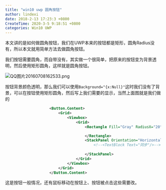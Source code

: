 ```yaml
---
title: "win10 uwp 圆角按钮"
author: lindexi
date: 2018-2-13 17:23:3 +0800
CreateTime: 2020-3-5 9:18:51 +0800
categories: Win10 UWP
---
```


本文讲的是如何做圆角按钮，我们在UWP本来的按钮都是矩形，圆角Radius没有，所以本文就用简单方法去做圆角按钮。

<!--more-->



<div id="toc"></div>

我们按钮需要圆角，而自带没有，其实做一个很简单，把原来的按钮变为背景透明，然后使用矩形圆角，这样就是圆角按钮。

![QQ图片20160708162533.png](https://ooo.0o0.ooo/2016/07/08/577f650178218.png)

按钮背景颜色透明，那么我们可以使用`Background="{x:Null}"`这时我们没有了背景，可以在按钮使用矩形圆角，然后写上我们需要的显示，当然上面图就是我们做的

```xml
                    <Button.Content>
                        <Grid>
                            <Viewbox>
                                <Grid>
                                    <Rectangle Fill="Gray" RadiusX="20" RadiusY="20">

                                    </Rectangle>
                                    <StackPanel Orientation="Horizontal">
                                        <!--<TextBlock Text="同步"/>-->
                                        
                                    </StackPanel>
                                </Grid>
                            </Viewbox>
                        </Grid>
                    </Button.Content>
```

这是按钮一般情况，还有鼠标移动在按钮上、按钮被点击这些需要改。


